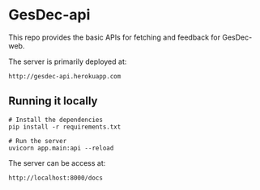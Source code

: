 # GesDec-api
This repo provides the basic APIs for fetching and feedback for GesDec-web. 

The server is primarily deployed at:
```
http://gesdec-api.herokuapp.com
```

## Running it locally
```shell
# Install the dependencies
pip install -r requirements.txt

# Run the server
uvicorn app.main:api --reload
```
The server can be access at:
```
http://localhost:8000/docs
```
